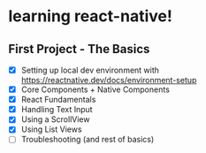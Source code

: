 # learning react-native! 

## First Project - The Basics
- [x] Setting up local dev environment with https://reactnative.dev/docs/environment-setup
- [x] Core Components + Native Components
- [x] React Fundamentals
- [x] Handling Text Input
- [x] Using a ScrollView
- [x] Using List Views
- [ ] Troubleshooting (and rest of basics)
